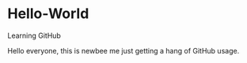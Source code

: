 # Hello-World
Learning GitHub

Hello everyone, this is newbee me just getting a hang of GitHub usage.
